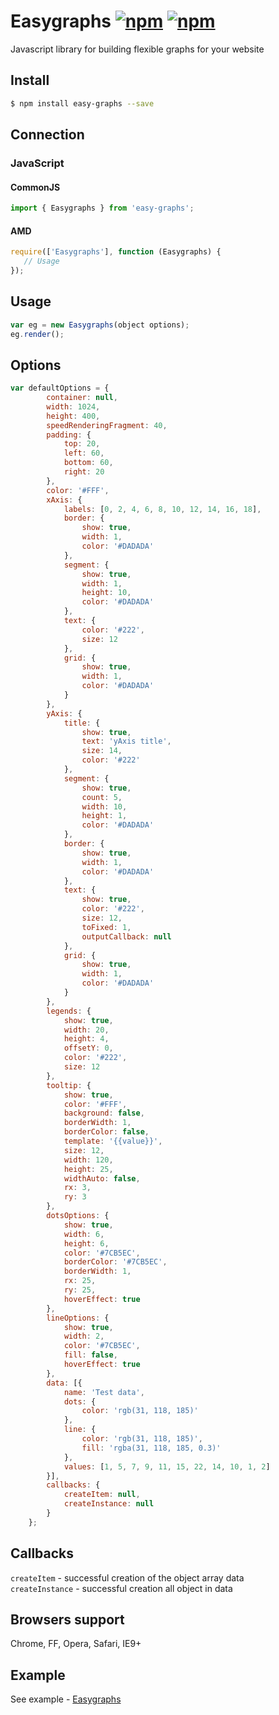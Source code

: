 Easygraphs
[![npm](https://img.shields.io/npm/dt/easy-graphs.svg)](https://www.npmjs.com/package/image-comparison)
[![npm](https://img.shields.io/npm/v/easy-graphs.svg)](https://www.npmjs.com/package/image-comparison)
===============
Javascript library for building flexible graphs for your website

## Install
```bash
$ npm install easy-graphs --save
```

## Connection
### JavaScript
#### CommonJS
```js
import { Easygraphs } from 'easy-graphs';
```
#### AMD
```js
require(['Easygraphs'], function (Easygraphs) {
   // Usage
});
```

## Usage
```js
var eg = new Easygraphs(object options);
eg.render();
```

## Options
```javascript
var defaultOptions = {
        container: null,
        width: 1024,
        height: 400,
        speedRenderingFragment: 40,
        padding: {
            top: 20,
            left: 60,
            bottom: 60,
            right: 20
        },
        color: '#FFF',
        xAxis: {
            labels: [0, 2, 4, 6, 8, 10, 12, 14, 16, 18],
            border: {
                show: true,
                width: 1,
                color: '#DADADA'
            },
            segment: {
                show: true,
                width: 1,
                height: 10,
                color: '#DADADA'
            },
            text: {
                color: '#222',
                size: 12
            },
            grid: {
                show: true,
                width: 1,
                color: '#DADADA'
            }
        },
        yAxis: {
            title: {
                show: true,
                text: 'yAxis title',
                size: 14,
                color: '#222'
            },
            segment: {
                show: true,
                count: 5,
                width: 10,
                height: 1,
                color: '#DADADA'
            },
            border: {
                show: true,
                width: 1,
                color: '#DADADA'
            },
            text: {
                show: true,
                color: '#222',
                size: 12,
                toFixed: 1,
                outputCallback: null
            },
            grid: {
                show: true,
                width: 1,
                color: '#DADADA'
            }
        },
        legends: {
            show: true,
            width: 20,
            height: 4,
            offsetY: 0,
            color: '#222',
            size: 12
        },
        tooltip: {
            show: true,
            color: '#FFF',
            background: false,
            borderWidth: 1,
            borderColor: false,
            template: '{{value}}',
            size: 12,
            width: 120,
            height: 25,
            widthAuto: false,
            rx: 3,
            ry: 3
        },
        dotsOptions: {
            show: true,
            width: 6,
            height: 6,
            color: '#7CB5EC',
            borderColor: '#7CB5EC',
            borderWidth: 1,
            rx: 25,
            ry: 25,
            hoverEffect: true
        },
        lineOptions: {
            show: true,
            width: 2,
            color: '#7CB5EC',
            fill: false,
            hoverEffect: true
        },
        data: [{
            name: 'Test data',
            dots: {
                color: 'rgb(31, 118, 185)'
            },
            line: {
                color: 'rgb(31, 118, 185)',
                fill: 'rgba(31, 118, 185, 0.3)'
            },
            values: [1, 5, 7, 9, 11, 15, 22, 14, 10, 1, 2]
        }],
        callbacks: {
            createItem: null,
            createInstance: null
        }
    };
```

## Callbacks
`createItem` - successful creation of the object array data<br>
`createInstance` - successful creation all object in data

## Browsers support
Chrome, FF, Opera, Safari, IE9+

## Example
See example - <a href="http://m-ulyanov.github.io/Easygraphs/">Easygraphs</a>

